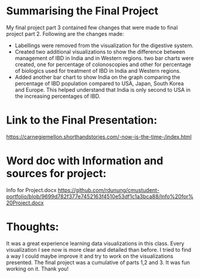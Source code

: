 # Summarising the Final Project
My final project part 3 contained few changes that were made to final project part 2. Following are the changes made:
- Labellings were removed from the visualization for the digestive system. 
- Created two additional visualizations to show the difference between management of IBD in India and in Western regions. 
  two bar charts were created, one for percentage of colonoscopies and other for percentage of biologics used for 
  treatment of IBD in India and Western regions. 
- Added another bar chart to show India on the graph comparing the percentage of IBD population compared to USA, Japan,
  South Korea and Europe. This helped understand that India is only second to USA in the increasing percentages of IBD.
  
# Link to the Final Presentation:
  <https://carnegiemellon.shorthandstories.com/-now-is-the-time-/index.html>
  
# Word doc with Information and sources for project: 
  Info for Project.docx 
  https://github.com/rdunung/cmustudent-portfolio/blob/9699d782f377e7452163f4510e53df1c1a3bca88/Info%20for%20Project.docx

# Thoughts:
  It was a great experience learning data visualizations in this class. Every visualization I see now is more clear and 
  detailed than before. I tried to find a way I could maybe improve it and try to work on the visualizations presented. 
  The final project was a cumulative of parts 1,2 and 3. It was fun working on it. Thank you!
